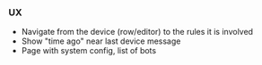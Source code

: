 ### UX
- Navigate from the device (row/editor) to the rules it is involved
- Show "time ago" near last device message
- Page with system config, list of bots